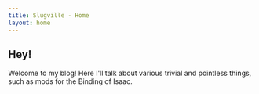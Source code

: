 ```yaml
---
title: Slugville - Home
layout: home
---
```


## Hey!
Welcome to my blog! Here I'll talk about various trivial and pointless things, such as mods for the Binding of Isaac.